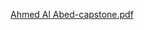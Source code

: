 [Ahmed Al Abed-capstone.pdf](https://github.com/a7madalabed/Ahmed-Al-Abed-DS-Capstone/files/7279732/Ahmed.Al.Abed-capstone.pdf)
